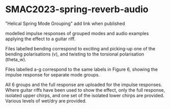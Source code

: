 # SMAC2023-spring-reverb-audio
"Helical Spring Mode Grouping" add link when published

modelled impulse responses of grouped modes and audio examples applying the effect to a guitar riff.

Files labelled bending correspond to exciting and picking-up one of the bending polarisations (v), and twisting to the torsional polarisation (theta_w).

Files labelled a-g correspond to the same labels in Figure 6, showing the impulse response for separate mode groups.

All 6 groups and the full response are uploaded for the impulse responses. Where guitar riffs have been used to show the effect, only the full response, isolated upper chirps, and one set of the isolated lower chirps are provided. Various levels of wet/dry are provided.
